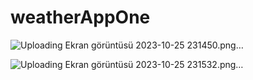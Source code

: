 # weatherAppOne

![Uploading Ekran görüntüsü 2023-10-25 231450.png…]()

![Uploading Ekran görüntüsü 2023-10-25 231532.png…]()
